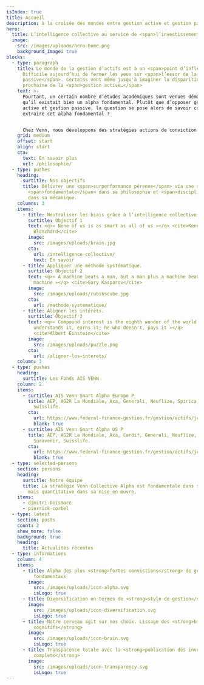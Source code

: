 ```yaml
---
isIndex: true
title: Accueil
description: à la croisée des mondes entre gestion active et gestion passive
hero:
  title: L’intelligence collective au service de <span>l’investissement.</span>
  image:
    src: /images/uploads/hero-home.png
    background_image: true
blocks:
  - type: paragraph
    title: Le monde de la gestion d’actifs est à un <span>point d’inflexion</span>.
      Difficile aujourd’hui de fermer les yeux sur <span>l’essor de la gestion
      passive</span>. Certains vont même jusqu'à imaginer la disparition
      prochaine de la <span>gestion active…</span>
    text: >-
      Pourtant, un certain nombre d’études académiques sont venues démontrer
      qu’il existait bien un alpha fondamental. Plutôt que d’opposer gestion
      active et gestion passive, la question se pose alors de savoir comment
      extraire cet alpha fondamental ? 


      Chez Venn, nous développons des stratégies actions de conviction construites à partir d’un processus systématique. Pour cela nous exploitons les données publiques de portefeuilles de gérants fondamentaux tels des signaux. Grâce au concept d’intelligence collective, la stratégie Collective Alpha apporte une réponse au dilemme gestion active/gestion passive en se positionnant à la croisée de ces mondes. Unique en Europe, cette approche permet de capitaliser sur le ‘bon sens’ de la gestion active, tout en gommant ses biais intrinsèques. Elle peut être accessible de façon transparente, liquide et à des tarifs plus compétitifs.
    grid: medium
    offset: start
    align: start
    cta:
      text: En savoir plus
      url: /philosophie/
  - type: pushes
    heading:
      surtitle: Nos objectifs
      title: Délivrer une <span>surperformance pérenne</span> via une stratégie
        <span>fondamentale</span> dans sa philosophie et <span>disciplinée</span>
        dans sa mécanique.
    columns: 3
    items:
      - title: Neutraliser les biais grâce à l’intelligence collective.
        surtitle: Objectif 1
        text: <q>« None of us is as smart as all of us »</q> <cite>Kenneth H.
          Blanchard</cite>
        image:
          src: /images/uploads/brain.jpg
        cta:
          url: /intelligence-collective/
          text: En savoir
      - title: Appliquer une méthode systématique.
        surtitle: Objectif 2
        text: <q>« A machine beats a man, but a man plus a machine beat a
          machine »</q> <cite>Gary Kasparov</cite>
        image:
          src: /images/uploads/rubikscube.jpg
        cta:
          url: /methode-systematique/
      - title: Aligner les intérêts.
        surtitle: Objectif 3
        text: <q>« Compound interest is the eighth wonder of the world. He who
          understands it, earns it; he who doesn't, pays it »</q>
          <cite>Albert Einstein</cite>
        image:
          src: /images/uploads/puzzle.png
        cta:
          url: /aligner-les-interets/
    column: 3
  - type: pushes
    heading:
      surtitle: Les Fonds AIS VENN
    column: 2
    items:
      - surtitle: AIS Venn Smart Alpha Europe P
        title: AEP, AG2R La Mondiale, Axa, Generali, Neuflize, Spirica, Suravenir,
          Swisslife.
        cta:
          url: https://www.federal-finance-gestion.fr/gestion/actifs/jcms/c_101452/ais-venn-smart-alpha-europe
          blank: true
      - surtitle: AIS Venn Smart Alpha US P
        title: AEP, AG2R La Mondiale, Axa, Cardif, Generali, Neuflize, Spirica,
          Suravenir, Swisslife.
        cta:
          url: https://www.federal-finance-gestion.fr/gestion/actifs/jcms/c_101461/ais-venn-smart-alpha-us
          blank: true
  - type: selected-persons
    section: persons
    heading:
      surtitle: Notre équipe
      title: La stratégie Venn Collective Alpha est fondamentale dans sa philosophie
        mais quantitative dans sa mise en œuvre.
    items:
      - dimitri-boismare
      - pierrick-corbel
  - type: latest
    section: posts
    count: 2
    show_more: false
    background: true
    heading:
      title: Actualités récentes
  - type: informations
    column: 4
    items:
      - title: Alpha des plus <strong>fortes convictions</strong> de gérants
          fondamentaux
        image:
          src: /images/uploads/icon-alpha.svg
          isLogo: true
      - title: Diversification en termes de <strong>style de gestion</strong>
        image:
          src: /images/uploads/icon-diversification.svg
          isLogo: true
      - title: Notre cerveau agit sur nos choix. Lissage des <strong>biais
          cognitifs</strong>
        image:
          src: /images/uploads/icon-brain.svg
          isLogo: true
      - title: Transparence totale avec la <strong>publication des inventaires
          complets</strong>
        image:
          src: /images/uploads/icon-transparency.svg
          isLogo: true
---
```

